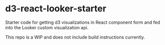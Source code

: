 # d3-react-looker-starter
Starter code for getting d3 visualizations in React component form and fed into the Looker custom visualization api.

This repo is a WIP and does not include build instructions currently.
